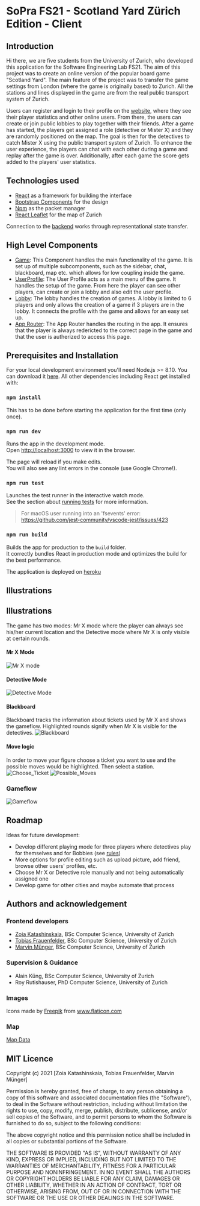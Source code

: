 # SoPra FS21 - Scotland Yard Zürich Edition - Client

## Introduction
Hi there, we are five students from the University of Zurich, who developed this application for the Software Engineering Lab FS21. The aim of this project was to create an online version of the popular board game "Scotland Yard". The main feature of the project was to transfer the game settings from London (where the game is originally based) to Zurich. All the stations and lines displayed in the game are from the real public transport system of Zurich.

Users can register and login to their profile on the [website](https://sopra-fs21-group-08-client.herokuapp.com/), where they see their player statistics and other online users. From there, the users can create or join public lobbies to play together with their friends. After a game has started, the players get assigned a role (detective or Mister X) and they are randomly positioned on the map. The goal is then for the detectives to catch Mister X using the public transport system of Zurich. To enhance the user experience, the players can chat with each other during a game and replay after the game is over. Additionally, after each game the score gets added to the players' user statistics.

## Technologies used
- [React](https://reactjs.org) as a framework for building the interface
- [Bootstrap Components](https://react-bootstrap.github.io/components/alerts) for the design
- [Npm](https://www.npmjs.com) as the packet manager
- [React Leaflet](https://react-leaflet.js.org) for the map of Zurich

Connection to the [backend](https://github.com/sopra-fs21-group-08/sopra-fs21-group08-server) works through representational state transfer.
  
## High Level Components
- [Game](https://github.com/sopra-fs21-group-08/sopra-fs21-group08-client/blob/master/src/components/Pages/Game.js): This Component handles the main functionality of the game. It is set up of multiple subcomponents, such as the sidebar, chat, blackboard, map etc. which allows for low coupling inside the game. 
- [UserProfile](https://github.com/sopra-fs21-group-08/sopra-fs21-group08-client/blob/master/src/components/Pages/UserProfile.js): The User Profile acts as a main menu of the game. It handles the setup of the game. From here the player can see other players, can create or join a lobby and also edit the user profile.
- [Lobby](https://github.com/sopra-fs21-group-08/sopra-fs21-group08-client/blob/master/src/components/Pages/Lobby.js): The lobby handles the creation of games. A lobby is limited to 6 players and only allows the creation of a game if 3 players are in the lobby. It connects the profile with the game and allows for an easy set up.
- [App Router](https://github.com/sopra-fs21-group-08/sopra-fs21-group08-client/blob/master/src/components/shared/routers/AppRouter.js): The App Router handles the routing in the app. It ensures that the player is always redericted to the correct page in the game and that the user is autherized to access this page.

## Prerequisites and Installation

For your local development environment you'll need Node.js >= 8.10. You can download it [here](https://nodejs.org). All other dependencies including React get installed with:

### `npm install`

This has to be done before starting the application for the first time (only once).

### `npm run dev`

Runs the app in the development mode.<br>
Open [http://localhost:3000](http://localhost:3000) to view it in the browser.

The page will reload if you make edits.<br>
You will also see any lint errors in the console (use Google Chrome!).

### `npm run test`

Launches the test runner in the interactive watch mode.<br>
See the section about [running tests](https://facebook.github.io/create-react-app/docs/running-tests) for more information.

> For macOS user running into an 'fsevents' error: https://github.com/jest-community/vscode-jest/issues/423

### `npm run build`

Builds the app for production to the `build` folder.<br>
It correctly bundles React in production mode and optimizes the build for the best performance.

The application is deployed on [heroku](https://sopra-fs21-group-08-client.herokuapp.com/)

## Illustrations
## Illustrations
The game has two modes: Mr X mode where the player can always see his/her current location and the Detective mode where Mr X is only visible at certain rounds.  
#### Mr X Mode
![Mr X mode](https://github.com/sopra-fs21-group-08/sopra-fs21-group08-client/blob/master/src/assets/img/tutorial/mrXMode.png)
  
#### Detective Mode
![Detective Mode](https://github.com/sopra-fs21-group-08/sopra-fs21-group08-client/blob/master/src/assets/img/tutorial/detectiveMode.png)

#### Blackboard
Blackboard tracks the information about tickets used by Mr X and shows the gameflow. Highlighted rounds signify when Mr X is visible for the detectives.
![Blackboard](https://github.com/sopra-fs21-group-08/sopra-fs21-group08-client/blob/master/src/assets/img/tutorial/blackboard.png)

#### Move logic
In order to move your figure choose a ticket you want to use and the possible moves would be highlighted. Then select a station.
![Choose_Ticket](https://github.com/sopra-fs21-group-08/sopra-fs21-group08-client/blob/master/src/assets/img/tutorial/chooseATicket.png)
![Possible_Moves](https://github.com/sopra-fs21-group-08/sopra-fs21-group08-client/blob/master/src/assets/img/tutorial/possibleMoves.png)

### Gameflow
![Gameflow](https://github.com/sopra-fs21-group-08/sopra-fs21-group08-client/blob/master/readme/images/gameflow.png?raw=true)

## Roadmap
Ideas for future development:
- Develop different playing mode for three players where detectives play for themselves and for Bobbies (see [rules](https://www.ultraboardgames.com/scotland-yard/game-rules.php))
- More options for profile editing such as upload picture, add friend, browse other users' profiles, etc.
- Choose Mr X or Detective role manually and not being automatically assigned one
- Develop game for other cities and maybe automate that process

## Authors and acknowledgement

### Frontend developers
- [Zoia Katashinskaia](https://github.com/zoyakatashinskaya), BSc Computer Science, University of Zurich
- [Tobias Frauenfelder](https://github.com/tobifra), BSc Computer Science, University of Zurich
- [Marvin Münger](https://github.com/marvinmuenger), BSc Computer Science, University of Zurich

### Supervision & Guidance
- Alain Küng, BSc Computer Science, University of Zurich
- Roy Rutishauser, PhD Computer Science, University of Zurich

### Images
Icons made by [Freepik](https://www.freepik.com/) from www.flaticon.com

### Map
[Map Data](https://www.stadt-zuerich.ch/geodaten/download/527)

## MIT Licence
Copyright (c) 2021 [Zoia Katashinskaia, Tobias Frauenfelder, Marvin Münger]

Permission is hereby granted, free of charge, to any person obtaining a copy of this software and associated documentation files (the "Software"), to deal in the Software without restriction, including without limitation the rights to use, copy, modify, merge, publish, distribute, sublicense, and/or sell copies of the Software, and to permit persons to whom the Software is furnished to do so, subject to the following conditions:

The above copyright notice and this permission notice shall be included in all copies or substantial portions of the Software.

THE SOFTWARE IS PROVIDED "AS IS", WITHOUT WARRANTY OF ANY KIND, EXPRESS OR IMPLIED, INCLUDING BUT NOT LIMITED TO THE WARRANTIES OF MERCHANTABILITY, FITNESS FOR A PARTICULAR PURPOSE AND NONINFRINGEMENT. IN NO EVENT SHALL THE AUTHORS OR COPYRIGHT HOLDERS BE LIABLE FOR ANY CLAIM, DAMAGES OR OTHER LIABILITY, WHETHER IN AN ACTION OF CONTRACT, TORT OR OTHERWISE, ARISING FROM, OUT OF OR IN CONNECTION WITH THE SOFTWARE OR THE USE OR OTHER DEALINGS IN THE SOFTWARE.
